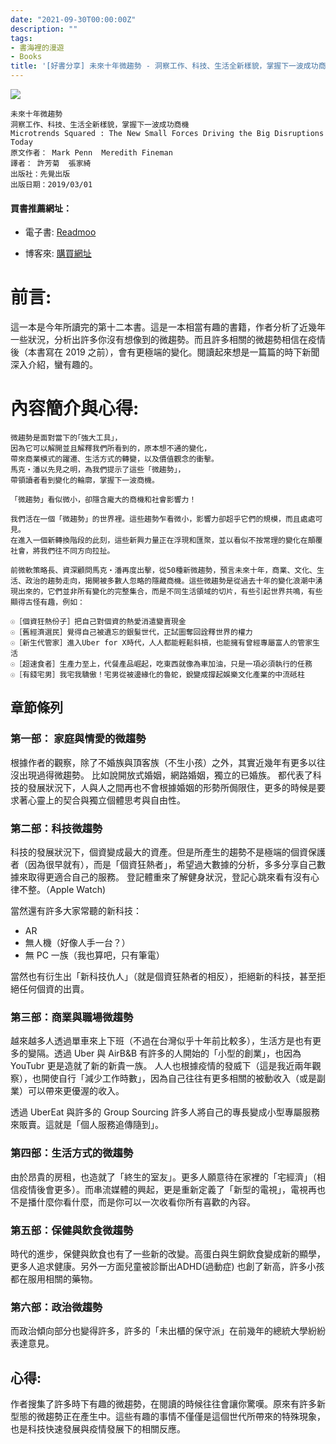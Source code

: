 ```yaml
---
date: "2021-09-30T00:00:00Z"
description: ""
tags:
- 書海裡的漫遊
- Books
title: '[好書分享] 未來十年微趨勢 - 洞察工作、科技、生活全新樣貌，掌握下一波成功商機'
---
```


<div><a href="http://moo.im/a/hjnDTV" title="未來十年微趨勢"><img src="https://cdn.readmoo.com/cover/nm/dddfzof_210x315.jpg?v=0"></a></div>



```
未來十年微趨勢
洞察工作、科技、生活全新樣貌，掌握下一波成功商機
Microtrends Squared : The New Small Forces Driving the Big Disruptions Today
原文作者： Mark Penn  Meredith Fineman  
譯者： 許芳菊  張家綺  
出版社：先覺出版 
出版日期：2019/03/01 
```

#### 買書推薦網址：

- 電子書: [Readmoo](http://moo.im/a/hjnDTV)

- 博客來: [購買網址](https://www.books.com.tw/exep/assp.php/kkdailin/products/0010814237?utm_source=kkdailin&utm_medium=ap-books&utm_content=recommend&utm_campaign=ap-202110)


# 前言:

這一本是今年所讀完的第十二本書。這是一本相當有趣的書籍，作者分析了近幾年一些狀況，分析出許多你沒有想像到的微趨勢。而且許多相關的微趨勢相信在疫情後（本書寫在 2019 之前），會有更極端的變化。閱讀起來想是一篇篇的時下新聞深入介紹，蠻有趣的。

# 內容簡介與心得:

```
微趨勢是面對當下的｢強大工具｣，
因為它可以解開並且解釋我們所看到的，原本想不通的變化，
帶來商業模式的躍遷、生活方式的轉變，以及價值觀念的衝擊。
馬克‧潘以先見之明，為我們提示了這些「微趨勢」，
帶領讀者看到變化的輪廓，掌握下一波商機。

「微趨勢」看似微小，卻隱含龐大的商機和社會影響力！

我們活在一個「微趨勢」的世界裡。這些趨勢乍看微小，影響力卻超乎它們的規模，而且處處可見。
在進入一個新轉換階段的此刻，這些新興力量正在浮現和匯聚，並以看似不按常理的變化在顛覆社會，將我們往不同方向拉扯。

前微軟策略長、資深顧問馬克‧潘再度出擊，從50種新微趨勢，預言未來十年，商業、文化、生活、政治的趨勢走向，揭開被多數人忽略的隱藏商機。這些微趨勢是從過去十年的變化浪潮中湧現出來的，它們並非所有變化的完整集合，而是不同生活領域的切片，有些引起世界共鳴，有些顯得古怪有趣，例如：

☉［個資狂熱份子］把自己對個資的熱愛消遣變賣現金
☉［舊經濟選民］覺得自己被遺忘的銀髮世代，正試圖奪回詮釋世界的權力
☉［新生代管家］進入Uber for X時代，人人都能輕鬆斜槓，也能擁有曾經專屬富人的管家生活
☉［超速食者］生產力至上，代餐產品崛起，吃東西就像為車加油，只是一項必須執行的任務
☉［有錢宅男］我宅我驕傲！宅男從被邊緣化的魯蛇，銳變成撐起娛樂文化產業的中流砥柱
```

## 章節條列

### 第一部： 家庭與情愛的微趨勢

根據作者的觀察，除了不婚族與頂客族（不生小孩）之外，其實近幾年有更多以往沒出現過得微趨勢。 比如說開放式婚姻，網路婚姻，獨立的已婚族。 都代表了科技的發展狀況下，人與人之間再也不會根據婚姻的形勢所侷限住，更多的時候是要求著心靈上的契合與獨立個體思考與自由性。

### 第二部：科技微趨勢

科技的發展狀況下，個資變成最大的資產。但是所產生的趨勢不是極端的個資保護者（因為很早就有），而是「個資狂熱者」，希望過大數據的分析，多多分享自己數據來取得更適合自己的服務。 登記體重來了解健身狀況，登記心跳來看有沒有心律不整。（Apple Watch) 

當然還有許多大家常聽的新科技：

- AR
- 無人機（好像人手一台？）
- 無 PC 一族（我也算吧，只有筆電）

當然也有衍生出「新科技仇人」（就是個資狂熱者的相反），拒絕新的科技，甚至拒絕任何個資的出賣。

### 第三部：商業與職場微趨勢

越來越多人透過單車來上下班（不過在台灣似乎十年前比較多），生活方是也有更多的變隔。透過 Uber 與 AirB&B 有許多的人開始的「小型的創業」，也因為 YouTubr 更是造就了新的新貴一族。 人人也根據疫情的發威下（這是我近兩年觀察），也開使自行「減少工作時數」，因為自己往往有更多相關的被動收入（或是副業）可以帶來更優渥的收入。 

透過 UberEat 與許多的 Group Sourcing 許多人將自己的專長變成小型專屬服務來販賣。這就是「個人服務追傳隨到」。

### 第四部：生活方式的微趨勢

由於昂貴的房租，也造就了「終生的室友」。更多人願意待在家裡的「宅經濟」（相信疫情後會更多）。而串流媒體的興起，更是重新定義了「新型的電視」，電視再也不是播什麼你看什麼，而是你可以一次收看你所有喜歡的內容。

### 第五部：保健與飲食微趨勢

時代的進步，保健與飲食也有了一些新的改變。高蛋白與生銅飲食變成新的顯學，更多人追求健康。另外一方面兒童被診斷出ADHD(過動症) 也創了新高，許多小孩都在服用相關的藥物。

### 第六部：政治微趨勢

而政治傾向部分也變得許多，許多的「未出櫃的保守派」在前幾年的總統大學紛紛表達意見。



## 心得:

作者搜集了許多時下有趣的微趨勢，在閱讀的時候往往會讓你驚嘆。原來有許多新型態的微趨勢正在產生中。這些有趣的事情不僅僅是這個世代所帶來的特殊現象，也是科技快速發展與疫情發展下的相關反應。
